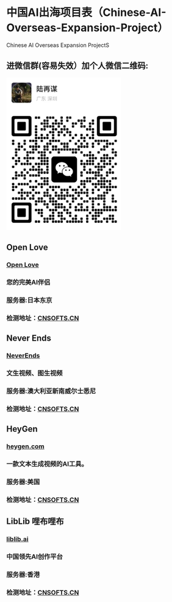 # 中国AI出海项目表（Chinese-AI-Overseas-Expansion-Project）
Chinese AI Overseas Expansion ProjectS

## 进微信群(容易失效）加个人微信二维码:
<img src="/images/luzaimou.jpg" alt="微信群二维码" width="300" height="400">


##

## Open Love
### [Open Love](https://openlove.life)
### 您的完美AI伴侣
### 服务器:日本东京
### 检测地址：[CNSOFTS.CN](https://cnsofts.cn)


##

## Never Ends
### [NeverEnds](https://neverends.life)
### 文生视频、图生视频
### 服务器:澳大利亚新南威尔士悉尼
### 检测地址：[CNSOFTS.CN](https://cnsofts.cn)


##

## HeyGen
### [heygen.com](https://www.heygen.com/)
### 一款文本生成视频的AI工具。
### 服务器:美国
### 检测地址：[CNSOFTS.CN](https://cnsofts.cn)

##

## LibLib 哩布哩布
### [liblib.ai](https://www.liblib.ai/)
### 中国领先AI创作平台
### 服务器:香港
### 检测地址：[CNSOFTS.CN](https://cnsofts.cn)
